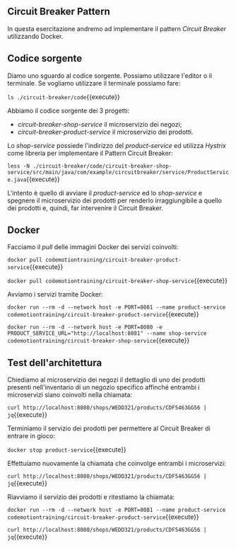 ## Circuit Breaker Pattern ##

In questa esercitazione andremo ad implementare il pattern *Circuit Breaker* utilizzando Docker.

## Codice sorgente

Diamo uno sguardo al codice sorgente. Possiamo utilizzare l'editor o il terminale.
Se vogliamo utilizzare il terminale possiamo fare:

`ls ./circuit-breaker/code`{{execute}}

Abbiamo il codice sorgente dei 3 progetti:
- *circuit-breaker-shop-service* il microservizio dei negozi;
- *circuit-breaker-product-service* il microservizio dei prodotti.

Lo *shop-service* possiede l'indirizzo del *product-service* ed utilizza *Hystrix* come libreria per implementare il Pattern Circuit Breaker:

`less -N ./circuit-breaker/code/circuit-breaker-shop-service/src/main/java/com/example/circuitbreaker/service/ProductService.java`{{execute}}

L'intento è quello di avviare il *product-service* ed lo *shop-service* e spegnere il microservizio dei prodotti per renderlo irraggiungibile a quello dei prodotti e, quindi, far intervenire il Circuit Breaker.


## Docker

Facciamo il _pull_ delle immagini Docker dei servizi coinvolti:

`docker pull codemotiontraining/circuit-breaker-product-service`{{execute}}

`docker pull codemotiontraining/circuit-breaker-shop-service`{{execute}}

Avviamo i servizi tramite Docker:

`docker run --rm -d --network host -e PORT=8081 --name product-service codemotiontraining/circuit-breaker-product-service`{{execute}}

`docker run --rm -d --network host -e PORT=8080 -e PRODUCT_SERVICE_URL="http://localhost:8081" --name shop-service codemotiontraining/circuit-breaker-shop-service`{{execute}}


## Test dell'architettura ##

Chiediamo al microservizio dei negozi il dettaglio di uno dei prodotti presenti nell'inventario di un negozio specifico affinché entrambi i microservizi siano coinvolti nella chiamata:

`curl http://localhost:8080/shops/WEDD321/products/CDF5463GG56 | jq`{{execute}}

Terminiamo il servizio dei prodotti per permettere al Circuit Breaker di entrare in gioco:

`docker stop product-service`{{execute}}

Effettuiamo nuovamente la chiamata che coinvolge entrambi i microservizi:

`curl http://localhost:8080/shops/WEDD321/products/CDF5463GG56 | jq`{{execute}}

Riavviamo il servizio dei prodotti e ritestiamo la chiamata:

`docker run --rm -d --network host -e PORT=8081 --name product-service codemotiontraining/circuit-breaker-product-service`{{execute}}

`curl http://localhost:8080/shops/WEDD321/products/CDF5463GG56 | jq`{{execute}}
